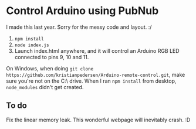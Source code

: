 # Control Arduino using PubNub

I made this last year. Sorry for the messy code and layout. :/

1. `npm install`
2. `node index.js`
3. Launch index.html anywhere, and it will control an Arduino RGB LED connected to pins 9, 10 and 11.

On Windows, when doing `git clone https://github.com/kristianpedersen/Arduino-remote-control.git`, make sure you're not on the C:\ drive. 
When I ran `npm install` from desktop, `node_modules` didn't get created.

## To do

Fix the linear memory leak. This wonderful webpage will inevitably crash. :D